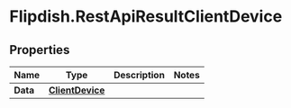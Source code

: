 # Flipdish.RestApiResultClientDevice

## Properties

Name | Type | Description | Notes
------------ | ------------- | ------------- | -------------
**Data** | [**ClientDevice**](ClientDevice.md) |  | 


